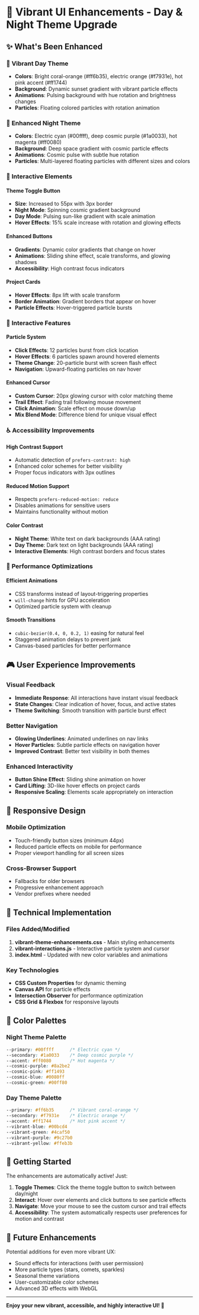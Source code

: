 # 🌟 Vibrant UI Enhancements - Day & Night Theme Upgrade

## ✨ What's Been Enhanced

### 🌅 **Vibrant Day Theme**
- **Colors**: Bright coral-orange (#ff6b35), electric orange (#f7931e), hot pink accent (#ff1744)
- **Background**: Dynamic sunset gradient with vibrant particle effects
- **Animations**: Pulsing background with hue rotation and brightness changes
- **Particles**: Floating colored particles with rotation animation

### 🌙 **Enhanced Night Theme**  
- **Colors**: Electric cyan (#00ffff), deep cosmic purple (#1a0033), hot magenta (#ff0080)
- **Background**: Deep space gradient with cosmic particle effects
- **Animations**: Cosmic pulse with subtle hue rotation
- **Particles**: Multi-layered floating particles with different sizes and colors

### 🎨 **Interactive Elements**

#### Theme Toggle Button
- **Size**: Increased to 55px with 3px border
- **Night Mode**: Spinning cosmic gradient background
- **Day Mode**: Pulsing sun-like gradient with scale animation
- **Hover Effects**: 15% scale increase with rotation and glowing effects

#### Enhanced Buttons
- **Gradients**: Dynamic color gradients that change on hover
- **Animations**: Sliding shine effect, scale transforms, and glowing shadows
- **Accessibility**: High contrast focus indicators

#### Project Cards
- **Hover Effects**: 8px lift with scale transform
- **Border Animation**: Gradient borders that appear on hover
- **Particle Effects**: Hover-triggered particle bursts

### 🎯 **Interactive Features**

#### Particle System
- **Click Effects**: 12 particles burst from click location
- **Hover Effects**: 6 particles spawn around hovered elements
- **Theme Change**: 20-particle burst with screen flash effect
- **Navigation**: Upward-floating particles on nav hover

#### Enhanced Cursor
- **Custom Cursor**: 20px glowing cursor with color matching theme
- **Trail Effect**: Fading trail following mouse movement
- **Click Animation**: Scale effect on mouse down/up
- **Mix Blend Mode**: Difference blend for unique visual effect

### ♿ **Accessibility Improvements**

#### High Contrast Support
- Automatic detection of `prefers-contrast: high`
- Enhanced color schemes for better visibility
- Proper focus indicators with 3px outlines

#### Reduced Motion Support
- Respects `prefers-reduced-motion: reduce`
- Disables animations for sensitive users
- Maintains functionality without motion

#### Color Contrast
- **Night Theme**: White text on dark backgrounds (AAA rating)
- **Day Theme**: Dark text on light backgrounds (AAA rating)
- **Interactive Elements**: High contrast borders and focus states

### 🚀 **Performance Optimizations**

#### Efficient Animations
- CSS transforms instead of layout-triggering properties
- `will-change` hints for GPU acceleration
- Optimized particle system with cleanup

#### Smooth Transitions
- `cubic-bezier(0.4, 0, 0.2, 1)` easing for natural feel
- Staggered animation delays to prevent jank
- Canvas-based particles for better performance

## 🎮 **User Experience Improvements**

### Visual Feedback
- **Immediate Response**: All interactions have instant visual feedback
- **State Changes**: Clear indication of hover, focus, and active states
- **Theme Switching**: Smooth transition with particle burst effect

### Better Navigation
- **Glowing Underlines**: Animated underlines on nav links
- **Hover Particles**: Subtle particle effects on navigation hover
- **Improved Contrast**: Better text visibility in both themes

### Enhanced Interactivity
- **Button Shine Effect**: Sliding shine animation on hover
- **Card Lifting**: 3D-like hover effects on project cards
- **Responsive Scaling**: Elements scale appropriately on interaction

## 📱 **Responsive Design**

### Mobile Optimization
- Touch-friendly button sizes (minimum 44px)
- Reduced particle effects on mobile for performance
- Proper viewport handling for all screen sizes

### Cross-Browser Support
- Fallbacks for older browsers
- Progressive enhancement approach
- Vendor prefixes where needed

## 🔧 **Technical Implementation**

### Files Added/Modified
1. **vibrant-theme-enhancements.css** - Main styling enhancements
2. **vibrant-interactions.js** - Interactive particle system and cursor
3. **index.html** - Updated with new color variables and animations

### Key Technologies
- **CSS Custom Properties** for dynamic theming
- **Canvas API** for particle effects
- **Intersection Observer** for performance optimization
- **CSS Grid & Flexbox** for responsive layouts

## 🎨 **Color Palettes**

### Night Theme Palette
```css
--primary: #00ffff      /* Electric cyan */
--secondary: #1a0033    /* Deep cosmic purple */
--accent: #ff0080       /* Hot magenta */
--cosmic-purple: #8a2be2
--cosmic-pink: #ff1493
--cosmic-blue: #0080ff
--cosmic-green: #00ff80
```

### Day Theme Palette
```css
--primary: #ff6b35      /* Vibrant coral-orange */
--secondary: #f7931e    /* Electric orange */
--accent: #ff1744       /* Hot pink accent */
--vibrant-blue: #00bcd4
--vibrant-green: #4caf50
--vibrant-purple: #9c27b0
--vibrant-yellow: #ffeb3b
```

## 🚀 **Getting Started**

The enhancements are automatically active! Just:

1. **Toggle Themes**: Click the theme toggle button to switch between day/night
2. **Interact**: Hover over elements and click buttons to see particle effects
3. **Navigate**: Move your mouse to see the custom cursor and trail effects
4. **Accessibility**: The system automatically respects user preferences for motion and contrast

## 🔮 **Future Enhancements**

Potential additions for even more vibrant UX:
- Sound effects for interactions (with user permission)
- More particle types (stars, comets, sparkles)
- Seasonal theme variations
- User-customizable color schemes
- Advanced 3D effects with WebGL

---

**Enjoy your new vibrant, accessible, and highly interactive UI! 🎉**
